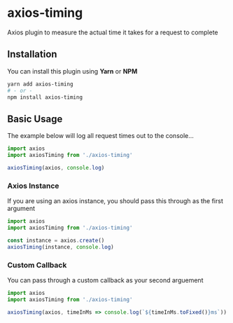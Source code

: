 # axios-timing
Axios plugin to measure the actual time it takes for a request to complete

## Installation
You can install this plugin using **Yarn** or **NPM**
```bash
yarn add axios-timing
# - or - 
npm install axios-timing
```

## Basic Usage
The example below will log all request times out to the console...
```js
import axios
import axiosTiming from './axios-timing'

axiosTiming(axios, console.log)
```

### Axios Instance
If you are using an axios instance, you should pass this through as the first argument
```js
import axios
import axiosTiming from './axios-timing'

const instance = axios.create()
axiosTiming(instance, console.log)
```

### Custom Callback
You can pass through a custom callback as your second arguement
```js
import axios
import axiosTiming from './axios-timing'

axiosTiming(axios, timeInMs => console.log(`${timeInMs.toFixed()}ms`))
```
